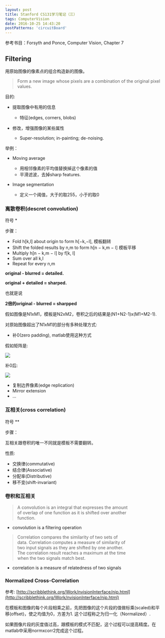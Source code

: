 ```yaml
---
layout: post
title: Stanford CS131学习笔记（三）
tags: ComputerVision
date: 2016-10-25 14:43:20
postPatterns: 'circuitBoard'
---
```


参考书目：Forsyth and Ponce, Computer Vision, Chapter 7

## Filtering

用原始图像的像素点的组合构造新的图像。
> Form a new image whose pixels are a combination of the original pixel values.

目的:

* 提取图像中有用的信息
	* 特征(edges, corners, blobs)

* 修改，增强图像的某些属性
	* Super-resolution; in-painting; de-noising.

举例：

* Moving average

	* 用相邻像素的平均值替换掉这个像素的值
	* 平滑滤波，去掉sharp features.
	
* Image segmentation

	* 定义一个阈值，大于的取255，小于的取0

### 离散卷积(descret convolution)

符号 *

步骤：

* Fold h[k,l] about	origin to form h[−k,−l], 模板翻转
* Shift	the	folded results by n,m to form h[n −	k,m − l] 模板平移
* Multiply h[n	− k,m − l] by f[k, l]
* Sum over all k,l
* Repeat for every n,m

**original - blurred = detailed.**

**original + detailed = sharped.**

也就是说

**2倍的original - blurred = sharpped**

假如图像是N1xM1，模板是N2xM2，卷积之后的结果是(N1+N2-1)x(M1+M2-1).

对原始图像超出了N1xM1的部分有多种处理方式:

* 补0(zero padding), matlab使用这种方式

假如矩阵是:

![](http://mathurl.com/j67arrr.png)

补0后:

![](http://mathurl.com/jkv687w.png)

* 复制边界像素(edge replication)
* Mirror extension
* ...

### 互相关(cross correlation)

符号 **

步骤：

互相关跟卷积的唯一不同就是模板不需要翻转。

性质:

* 交换律(commutative)
* 结合律(Associative)
* 分配率(Distributive)
* 移不变(shift-invariant)

### 卷积和互相关

> A	convolution is an integral that	expresses the amount	
of overlap of one function as it is	shifted	over another	
function.

* convolution is a filtering operation

> Correlation compares the similarity of two sets of	
data. Correlation computes a measure of	similarity of	
two	input signals as they are shifted by one another.	
The	correlation	result reaches a maximum at	the	time	
when the two signals match best.

* correlation is a measure of relatedness of two signals

### Normalized Cross-Correlation

参考: [http://scribblethink.org/Work/nvisionInterface/nip.html](http://scribblethink.org/Work/nvisionInterface/nip.html)

在模板和图像的每个片段相乘之前，先把图像的这个片段的值做标乘(scaled)和平移(offset)，使之均值为0，方差为1.
这个过程称之为归一化（Normalized）.

如果图像片段的灰度值过高，跟模板的模式不匹配，这个过程可以提高精度。在matlab中采用normxcorr2完成这个过程。
